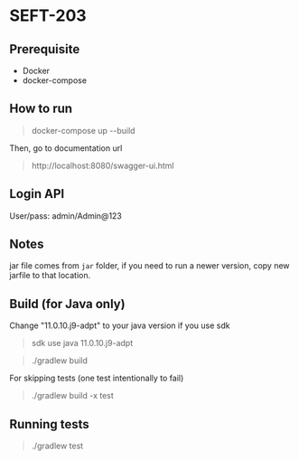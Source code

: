 # SEFT-203

## Prerequisite

* Docker
* docker-compose

## How to run

> docker-compose up --build

Then, go to documentation url

> http://localhost:8080/swagger-ui.html

## Login API

User/pass: admin/Admin@123

## Notes

jar file comes from `jar` folder, if you need to run a newer version, copy new jarfile to that location.

## Build (for Java only)

Change "11.0.10.j9-adpt" to your java version if you use sdk

> sdk use java 11.0.10.j9-adpt

> ./gradlew build

For skipping tests (one test intentionally to fail)

> ./gradlew build -x test

## Running tests

> ./gradlew test
